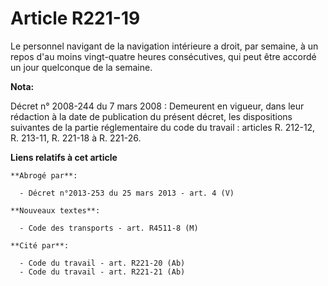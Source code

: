 # Article R221-19

Le personnel navigant de la navigation intérieure a droit, par semaine, à un repos d'au moins vingt-quatre heures
consécutives, qui peut être accordé un jour quelconque de la semaine.

**Nota:**

Décret n° 2008-244 du 7 mars 2008 : Demeurent en vigueur, dans leur rédaction à la date de publication du présent décret, les
dispositions suivantes de la partie réglementaire du code du travail : articles R. 212-12, R. 213-11, R. 221-18 à R. 221-26.

**Liens relatifs à cet article**

	**Abrogé par**:

	  - Décret n°2013-253 du 25 mars 2013 - art. 4 (V)

	**Nouveaux textes**:

	  - Code des transports - art. R4511-8 (M)

	**Cité par**:

	  - Code du travail - art. R221-20 (Ab)
	  - Code du travail - art. R221-21 (Ab)
